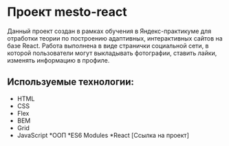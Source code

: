 # Проект mesto-react

Данный проект создан в рамках обучения в Яндекс-практикуме для отработки теории по построению адаптивных, интерактивных сайтов на базе React. Работа выполнена в виде странички социальной сети, в которой пользователи могут выкладывать фотографии, ставить лайки, изменять информацию в профиле.
## **Используемые технологии:**
* HTML
* CSS
* Flex
* BEM
* Grid
* JavaScript
*ООП 
*ES6 Modules
*React
[Ссылка на проект]